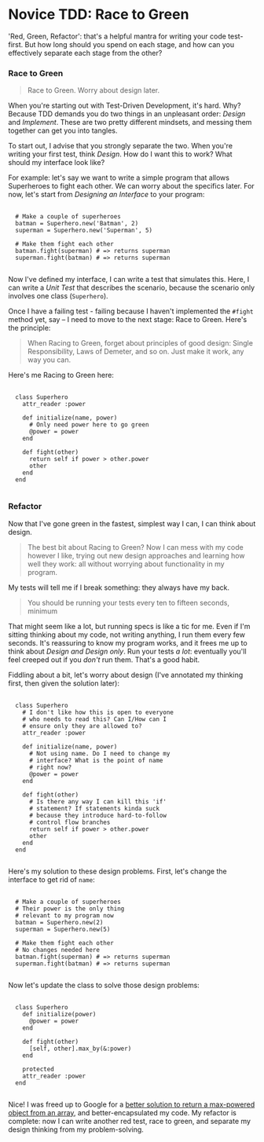 # Novice TDD: Race to Green

'Red, Green, Refactor': that's a helpful mantra for writing your code test-first. But how long should you spend on each stage, and how can you effectively separate each stage from the other?

### Race to Green

> Race to Green. Worry about design later.

When you're starting out with Test-Driven Development, it's hard. Why? Because TDD demands you do two things in an unpleasant order: *Design* and *Implement*. These are two pretty different mindsets, and messing them together can get you into tangles.

To start out, I advise that you strongly separate the two. When you're writing your first test, think *Design*. How do I want this to work? What should my interface look like?

For example: let's say we want to write a simple program that allows Superheroes to fight each other. We can worry about the specifics later. For now, let's start from _Designing an Interface_ to your program:

<pre>
  <code>
  # Make a couple of superheroes
  batman = Superhero.new('Batman', 2)
  superman = Superhero.new('Superman', 5)

  # Make them fight each other
  batman.fight(superman) # => returns superman
  superman.fight(batman) # => returns superman
  </code>
</pre>

Now I've defined my interface, I can write a test that simulates this. Here, I can write a *Unit Test* that describes the scenario, because the scenario only involves one class (`Superhero`).

Once I have a failing test - failing because I haven't implemented the `#fight` method yet, say – I need to move to the next stage: Race to Green. Here's the principle:

> When Racing to Green, forget about principles of good design: Single Responsibility, Laws of Demeter, and so on. Just make it work, any way you can.

Here's me Racing to Green here:

<pre>
  <code>
  class Superhero
    attr_reader :power

    def initialize(name, power)
      # Only need power here to go green
      @power = power
    end

    def fight(other)
      return self if power > other.power
      other
    end
  end
  </code>
</pre>

### Refactor

Now that I've gone green in the fastest, simplest way I can, I can think about design.

> The best bit about Racing to Green? Now I can mess with my code however I like, trying out new design approaches and learning how well they work: all without worrying about functionality in my program.

My tests will tell me if I break something: they always have my back.

> You should be running your tests every ten to fifteen seconds, minimum

That might seem like a lot, but running specs is like a tic for me. Even if I'm sitting thinking about my code, not writing anything, I run them every few seconds. It's reassuring to know my program works, and it frees me up to think about *Design and Design only*. Run your tests _a lot_: eventually you'll feel creeped out if you _don't_ run them. That's a good habit.

Fiddling about a bit, let's worry about design (I've annotated my thinking first, then given the solution later):

<pre>
  <code>
  class Superhero
    # I don't like how this is open to everyone
    # who needs to read this? Can I/How can I
    # ensure only they are allowed to?
    attr_reader :power

    def initialize(name, power)
      # Not using name. Do I need to change my
      # interface? What is the point of name
      # right now?
      @power = power
    end

    def fight(other)
      # Is there any way I can kill this 'if'
      # statement? If statements kinda suck
      # because they introduce hard-to-follow
      # control flow branches
      return self if power > other.power
      other
    end
  end
  </code>
</pre>

Here's my solution to these design problems. First, let's change the interface to get rid of `name`:

<pre>
  <code>
  # Make a couple of superheroes
  # Their power is the only thing
  # relevant to my program now
  batman = Superhero.new(2)
  superman = Superhero.new(5)

  # Make them fight each other
  # No changes needed here
  batman.fight(superman) # => returns superman
  superman.fight(batman) # => returns superman
  </code>
</pre>

Now let's update the class to solve those design problems:

<pre>
  <code>
  class Superhero
    def initialize(power)
      @power = power
    end

    def fight(other)
      [self, other].max_by(&:power)
    end

    protected
    attr_reader :power
  end
  </code>
</pre>

Nice! I was freed up to Google for a [better solution to return a max-powered object from an array](http://stackoverflow.com/questions/8038993/finding-the-element-of-a-ruby-array-with-the-maximum-value-for-a-particular-attr), and better-encapsulated my code. My refactor is complete: now I can write another red test, race to green, and separate my design thinking from my problem-solving.
